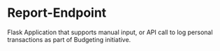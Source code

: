 # Report-Endpoint
Flask Application that supports manual input, or API call to log personal transactions as part of Budgeting initiative.

